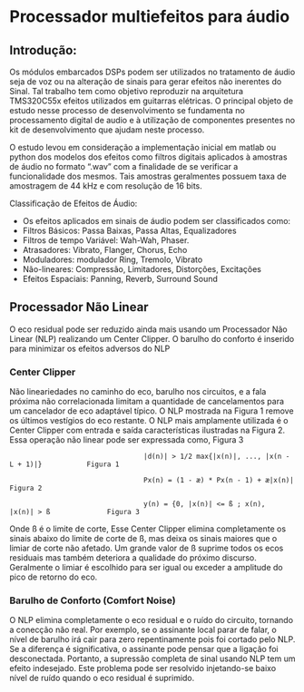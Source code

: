 # Processador multiefeitos para áudio

## Introdução:
  Os módulos embarcados DSPs podem ser utilizados no tratamento de áudio seja de voz ou na alteração de sinais para gerar efeitos não inerentes do Sinal. Tal trabalho tem como objetivo reproduzir na arquitetura TMS320C55x efeitos utilizados em guitarras elétricas.  O principal objeto de estudo nesse processo de desenvolvimento se fundamenta no processamento digital de audio e à utilização de componentes presentes no kit de desenvolvimento que ajudam neste processo. 
 
  O estudo levou em consideração a implementação inicial em matlab ou python dos modelos dos efeitos como filtros digitais aplicados à amostras de áudio no formato “.wav” com a finalidade de se verificar a funcionalidade dos mesmos. Tais amostras geralmentes possuem taxa de amostragem de 44 kHz e com resolução de 16 bits.
  
Classificação de Efeitos de Áudio:
* Os efeitos aplicados em sinais de áudio podem ser classificados como:
* Filtros Básicos: Passa Baixas, Passa Altas, Equalizadores
* Filtros de tempo Variável: Wah-Wah, Phaser.
* Atrasadores: Vibrato, Flanger, Chorus, Echo
* Moduladores: modulador Ring, Tremolo, Vibrato
* Não-lineares: Compressão, Limitadores, Distorções, Excitações
* Efeitos Espaciais: Panning, Reverb, Surround Sound


## Processador Não Linear
  O eco residual pode ser reduzido ainda mais usando um Processador Não Linear (NLP) realizando um Center Clipper. O barulho do conforto é inserido para minimizar os efeitos adversos do NLP
  
  ### Center Clipper
  Não lineariedades no caminho do eco, barulho nos circuitos, e a fala próxima não correlacionada limitam a quantidade de cancelamentos para um cancelador de eco adaptável típico. O NLP mostrada na Figura 1 remove os últimos vestígios do eco restante. O NLP mais amplamente utilizada é o Center Clipper com entrada e saída características ilustradas na Figura 2. Essa operação não linear pode ser expressada como, Figura 3

                                     |d(n)| > 1/2 max{|x(n)|, ..., |x(n - L + 1)|}           Figura 1
                                     
                                     Px(n) = (1 - æ) * Px(n - 1) + æ|x(n)|                   Figura 2
                                     
                                     y(n) = {0, |x(n)| <= ß ; x(n),  |x(n)| > ß              Figura 3
                                     
  Onde ß é o limite de corte, Esse Center Clipper elimina completamente os sinais abaixo do limite de corte de ß, mas deixa os sinais maiores que o limiar de corte não afetado. Um grande valor de ß suprime todos os ecos residuais mas também deteriora a qualidade do próximo discurso. Geralmente o limiar é escolhido para ser igual ou exceder a amplitude do pico de retorno do eco.
  
  ### Barulho de Conforto (Comfort Noise)
  O NLP elimina completamente o eco residual e o ruído do circuito, tornando a conecção não real. Por exemplo, se o assinante local parar de falar, o nível de barulho irá cair para zero repentinamente pois foi cortado pelo NLP. Se a diferença é significativa, o assinante pode pensar que a ligação foi desconectada. Portanto, a supressão completa de sinal usando NLP tem um efeito indesejado. Este problema pode ser resolvido injetando-se baixo nível de ruído quando o eco residual é suprimido.
